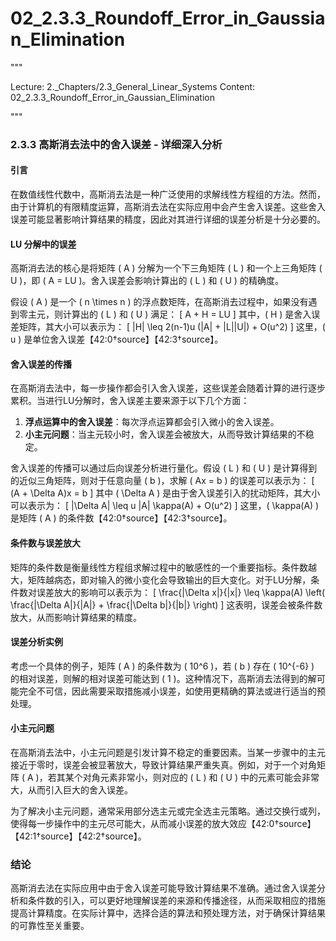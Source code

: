 # 02_2.3.3_Roundoff_Error_in_Gaussian_Elimination

"""

Lecture: 2._Chapters/2.3_General_Linear_Systems
Content: 02_2.3.3_Roundoff_Error_in_Gaussian_Elimination

"""

### 2.3.3 高斯消去法中的舍入误差 - 详细深入分析

#### 引言
在数值线性代数中，高斯消去法是一种广泛使用的求解线性方程组的方法。然而，由于计算机的有限精度运算，高斯消去法在实际应用中会产生舍入误差。这些舍入误差可能显著影响计算结果的精度，因此对其进行详细的误差分析是十分必要的。

#### LU 分解中的误差
高斯消去法的核心是将矩阵 \( A \) 分解为一个下三角矩阵 \( L \) 和一个上三角矩阵 \( U \)，即 \( A = LU \)。舍入误差会影响计算出的 \( L \) 和 \( U \) 的精确度。

假设 \( A \) 是一个 \( n \times n \) 的浮点数矩阵，在高斯消去过程中，如果没有遇到零主元，则计算出的 \( L \) 和 \( U \) 满足：
\[ A + H = LU \]
其中，\( H \) 是舍入误差矩阵，其大小可以表示为：
\[ \|H\| \leq 2(n-1)u (\|A\| + \|L\|\|U\|) + O(u^2) \]
这里，\( u \) 是单位舍入误差【42:0†source】【42:3†source】。

#### 舍入误差的传播
在高斯消去法中，每一步操作都会引入舍入误差，这些误差会随着计算的进行逐步累积。当进行LU分解时，舍入误差主要来源于以下几个方面：
1. **浮点运算中的舍入误差**：每次浮点运算都会引入微小的舍入误差。
2. **小主元问题**：当主元较小时，舍入误差会被放大，从而导致计算结果的不稳定。

舍入误差的传播可以通过后向误差分析进行量化。假设 \( L \) 和 \( U \) 是计算得到的近似三角矩阵，则对于任意向量 \( b \)，求解 \( Ax = b \) 的误差可以表示为：
\[ (A + \Delta A)x = b \]
其中 \( \Delta A \) 是由于舍入误差引入的扰动矩阵，其大小可以表示为：
\[ \|\Delta A\| \leq u \|A\| \kappa(A) + O(u^2) \]
这里，\( \kappa(A) \) 是矩阵 \( A \) 的条件数【42:0†source】【42:3†source】。

#### 条件数与误差放大
矩阵的条件数是衡量线性方程组求解过程中的敏感性的一个重要指标。条件数越大，矩阵越病态，即对输入的微小变化会导致输出的巨大变化。对于LU分解，条件数对误差放大的影响可以表示为：
\[ \frac{\|\Delta x\|}{\|x\|} \leq \kappa(A) \left( \frac{\|\Delta A\|}{\|A\|} + \frac{\|\Delta b\|}{\|b\|} \right) \]
这表明，误差会被条件数放大，从而影响计算结果的精度。

#### 误差分析实例
考虑一个具体的例子，矩阵 \( A \) 的条件数为 \( 10^6 \)，若 \( b \) 存在 \( 10^{-6} \) 的相对误差，则解的相对误差可能达到 \( 1 \)。这种情况下，高斯消去法得到的解可能完全不可信，因此需要采取措施减小误差，如使用更精确的算法或进行适当的预处理。

#### 小主元问题
在高斯消去法中，小主元问题是引发计算不稳定的重要因素。当某一步骤中的主元接近于零时，误差会被显著放大，导致计算结果严重失真。例如，对于一个对角矩阵 \( A \)，若其某个对角元素非常小，则对应的 \( L \) 和 \( U \) 中的元素可能会非常大，从而引入巨大的舍入误差。

为了解决小主元问题，通常采用部分选主元或完全选主元策略。通过交换行或列，使得每一步操作中的主元尽可能大，从而减小误差的放大效应【42:0†source】【42:1†source】【42:2†source】。

### 结论
高斯消去法在实际应用中由于舍入误差可能导致计算结果不准确。通过舍入误差分析和条件数的引入，可以更好地理解误差的来源和传播途径，从而采取相应的措施提高计算精度。在实际计算中，选择合适的算法和预处理方法，对于确保计算结果的可靠性至关重要。
